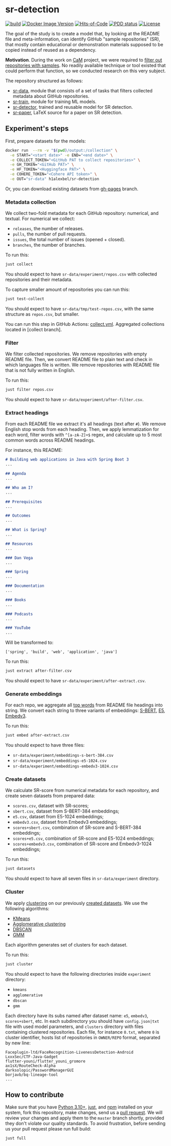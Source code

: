 # sr-detection

[![build](https://github.com/h1alexbel/sr-detection/actions/workflows/build.yml/badge.svg)](https://github.com/h1alexbel/sr-detection/actions/workflows/build.yml)
[![Docker Image Version](https://img.shields.io/docker/v/h1alexbel/sr-detection)](https://hub.docker.com/repository/docker/h1alexbel/sr-detection)
[![Hits-of-Code](https://hitsofcode.com/github/h1alexbel/sr-detection)](https://hitsofcode.com/view/github/h1alexbel/sr-detection)
[![PDD status](http://www.0pdd.com/svg?name=h1alexbel/sr-detection)](http://www.0pdd.com/p?name=h1alexbel/sr-detection)
[![License](https://img.shields.io/badge/license-MIT-green.svg)](https://github.com/h1alexbel/sr-detection/blob/master/LICENSE.txt)

The goal of the study is to create a model that, by looking at the README file
and meta-information, can identify GitHub "sample repositories" (SR), that
mostly contain educational or demonstration materials supposed to be copied
instead of reused as a dependency.

**Motivation**. During the work on [CaM] project, we were required to
[filter out repositories with samples][cam-227]. No readily available
technique or tool existed that could perform that function, so we conducted
research on this very subject.

The repository structured as follows:

* [sr-data](/sr-data), module that consists of a set of tasks that filters
collected metadata about GitHub repositories.
* [sr-train](/sr-train), module for training ML models.
* [sr-detector](sr-detector), trained and reusable model for SR detection.
* [sr-paper](/sr-paper), LaTeX source for a paper on SR detection.

## Experiment's steps

First, prepare datasets for the models:

```bash
docker run  --rm -v "$(pwd)/output:/collection" \
  -e START="<start date>" -e END="<end date>" \
  -e COLLECT_TOKEN="<GitHub PAT to collect repositories>" \
  -e GH_TOKEN="<GitHub PAT>" \
  -e HF_TOKEN="<Huggingface PAT>" \
  -e COHERE_TOKEN="<Cohere API token>" \
  -e OUT="sr-data" h1alexbel/sr-detection
```

Or, you can download existing datasets from [gh-pages] branch.

### Metadata collection

We collect two-fold metadata for each GitHub repository: numerical, and
textual. For numerical we collect:

* `releases`, the number of releases.
* `pulls`, the number of pull requests.
* `issues`, the total number of issues (opened + closed).
* `branches`, the number of branches.

To run this:

```bash
just collect
```

You should expect to have `sr-data/experiment/repos.csv` with collected
repositories and their metadata.

To capture smaller amount of repositories you can run this:

```bash
just test-collect
```

You should expect to have `sr-data/tmp/test-repos.csv`, with the same structure
as `repos.csv`, but smaller.

You can run this step in GitHub Actions: [collect.yml].
Aggregated collections located in [collect branch].

### Filter

We filter collected repositories. We remove repositories with empty README
file. Then, we convert README file to plain text and check in which languages
file is written. We remove repositories with README file that is not fully
written in English.

To run this:

```bash
just filter repos.csv
```

You should expect to have `sr-data/experiment/after-filter.csv`.

### Extract headings

From each README file we extract it's all headings (text after `#`).
We remove English stop words from each heading. Then, we apply
lemmatization for each word, filter words with `^[a-zA-Z]+$` regex,
and calculate up to 5 most common words across README headings.

For instance, this README:

```markdown
# Building web applications in Java with Spring Boot 3
...

## Agenda
...

## Who am I?
...

## Prerequisites
...

## Outcomes
...

## What is Spring?
...

## Resources
...

### Dan Vega
...

### Spring
... 

### Documentation
...

### Books
...

### Podcasts
...

### YouTube
...
```

Will be transformed to:

```text
['spring', 'build', 'web', 'application', 'java']
```

To run this:

```bash
just extract after-filter.csv
```

You should expect to have `sr-data/experiment/after-extract.csv`.

### Generate embeddings

For each repo, we aggregate all [top words](#extract-headings) from README file
headings into string. We convert each string to three variants of embeddings:
[S-BERT], [E5], [Embedv3].

To run this:

```bash
just embed after-extract.csv
```

You should expect to have three files:

* `sr-data/experiment/embeddings-s-bert-384.csv`
* `sr-data/experiment/embeddings-e5-1024.csv`
* `sr-data/experiment/embeddings-embedv3-1024.csv`

### Create datasets

We calculate SR-score from numerical metadata for each repository, and create
seven datasets from prepared data:

* `scores.csv`, dataset with SR-scores;
* `sbert.csv`, dataset from S-BERT-384 embeddings;
* `e5.csv`, dataset from E5-1024 embeddings;
* `embedv3.csv`, dataset from Embedv3 embeddings;
* `scores+sbert.csv`, combination of SR-score and S-BERT-384 embeddings;
* `scores+e5.csv`, combination of SR-score and E5-1024 embeddings;
* `scores+embedv3.csv`, combination of SR-score and Embedv3-1024 embeddings;

To run this:

```bash
just datasets
```

You should expect to have all seven files in `sr-data/experiment` directory.

### Cluster

We apply [clustering][Cluster analysis] on our previously
[created datasets](#create-datasets). We use the following algorithms:

* [KMeans]
* [Agglomerative clustering]
* [DBSCAN]
* [GMM]

Each algorithm generates set of clusters for each dataset.

To run this:

```bash
just cluster
```

You should expect to have the following directories inside `experiment`
directory:

* `kmeans`
* `agglomerative`
* `dbscan`
* `gmm`

Each directory have its subs named after dataset name: `e5`, `embedv3`,
`scores+sbert`, etc. In each subdirectory you should have `config.json|txt`
file with used model parameters, and `clusters` directory with files containing
clustered repositories. Each file, for instance `0.txt`, where `0` is cluster
identifier, hosts list of repositories in `OWNER/REPO` format, separated by new
line:

```text
Faceplugin-ltd/FaceRecognition-LivenessDetection-Android
LxxxSec/CTF-Java-Gadget
flutter-youni/flutter_youni_gromore
ax1sX/RouteCheck-Alpha
darksolopic/PasswordManagerGUI
borjavb/bq-lineage-tool
...
```

## How to contribute

Make sure that you have [Python 3.10+], [just], and [npm] installed on your
system, fork this repository, make changes, send us a [pull request][guidelines].
We will review your changes and apply them to the `master` branch shortly,
provided they don't violate our quality standards. To avoid frustration, before
sending us your pull request please run full build:

```bash
just full
```

[CaM]: https://github.com/yegor256/cam
[cam-227]: https://github.com/yegor256/cam/issues/227
[guidelines]: https://www.yegor256.com/2014/04/15/github-guidelines.html
[Python 3.10+]: https://www.python.org/downloads/release/python-3100
[npm]: https://docs.npmjs.com/downloading-and-installing-node-js-and-npm
[just]: https://just.systems/man/en/chapter_4.html
[S-BERT]: https://huggingface.co/sentence-transformers/all-MiniLM-L6-v2
[E5]: https://huggingface.co/intfloat/e5-large
[Embedv3]: https://cohere.com/blog/introducing-embed-v3
[KMeans]: https://en.wikipedia.org/wiki/K-means_clustering
[Cluster analysis]: https://en.wikipedia.org/wiki/Cluster_analysis
[Agglomerative clustering]: https://en.wikipedia.org/wiki/Hierarchical_clustering
[DBSCAN]: https://en.wikipedia.org/wiki/DBSCAN
[GMM]: https://en.wikipedia.org/wiki/Mixture_model
[collect.yml]: https://github.com/h1alexbel/sr-detection/actions/workflows/collect.yml
[gh-pages]: https://github.com/h1alexbel/sr-detection/tree/collect
